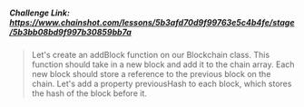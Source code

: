 ##### Challenge Link: https://www.chainshot.com/lessons/5b3afd70d9f99763e5c4b4fe/stage/5b3bb08bd9f997b30859bb7a  
  
> Let's create an addBlock function on our Blockchain class.
This function should take in a new block and add it to the chain array.
Each new block should store a reference to the previous block on the chain. Let's add a property previousHash to each block, which stores the hash of the block before it.

